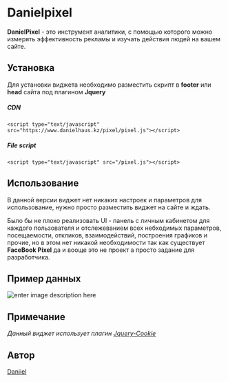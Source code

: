 
# Danielpixel
**DanielPixel** - это инструмент аналитики, с помощью которого можно измерять 
эффективность рекламы и изучать действия людей на вашем сайте.

## Установка

Для установки виджета необходимо разместить скрипт в **footer** или **head** сайта под плагином **Jquery**

##### CDN

    <script type="text/javascript" src="https://www.danielhaus.kz/pixel/pixel.js"></script> 

##### File script

    <script type="text/javascript" src="/pixel.js"></script> 


## Использование
В данной версии  виджет нет никаких настроек и параметров для использование, нужно просто разместить виджет на сайте и ждать. 

Было бы не плохо реализовать UI - панель с личным кабинетом для каждого пользователя и отслежеванием всех небходимых параметров, посещаемости, откликов, взаимодействий, построения графиков и прочие, но в этом нет никакой необходимости так как существует **FaceBook Pixel** да и вооще это не проект а просто задание для разработчика.

## Пример данных

![enter image description here](https://www.danielhaus.kz/test.jpg)

## Примечание

*Данный виджет использует плагин  [Jquery-Cookie](https://github.com/carhartl/jquery-cookie "Jquery-Cookie")*

## Автор
[Daniiel](https://www.instagram.com/daniil.shabatko/ "Daniiel")
